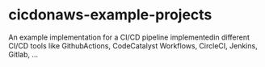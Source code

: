 # cicdonaws-example-projects
An example implementation for a CI/CD pipeline implementedin different CI/CD tools like GithubActions, CodeCatalyst Workflows, CircleCI, Jenkins, Gitlab, ...
